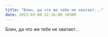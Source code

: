 ```yaml
---
title: "Блин, да что же тебе не хватает..."
date: 2013-03-06 22:16:00 +0300
---
```


Блин, да что же тебе не хватает...

